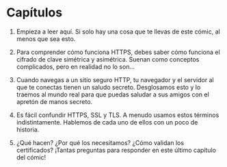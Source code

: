 # Capítulos

1. Empieza a leer aquí. Si solo hay una cosa que te llevas de este cómic, al menos que sea esto.

2. Para comprender cómo funciona HTTPS, debes saber cómo funciona el cifrado de clave simétrica y asimétrica. Suenan como conceptos complicados, pero en realidad no lo son...

3. Cuando navegas a un sitio seguro HTTP, tu navegador y el servidor al que te conectas tienen un saludo secreto. Desglosamos esto y lo traemos al mundo real para que puedas saludar a sus amigos con el apretón de manos secreto.

4. Es fácil confundir HTTPS, SSL y TLS. A menudo usamos estos términos indistintamente. Hablemos de cada uno de ellos con un poco de historia.

5. ¿Qué hacen? ¿Por qué los necesitamos? ¿Cómo validan los certificados? ¡Tantas preguntas para responder en este último capítulo del cómic!

